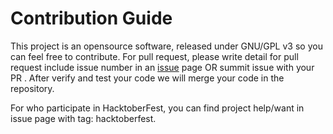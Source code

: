 # Contribution Guide

This project is an opensource software, released under GNU/GPL v3 so you can feel free to contribute. For pull request, please write detail for pull request include issue number in an [issue](https://github.com/anoochit/flutter_phr/issues) page OR summit issue with your PR . After verify and test your code we will merge your code in the repository.

For who participate in HacktoberFest, you can find project help/want in issue page with tag: hacktoberfest. 

